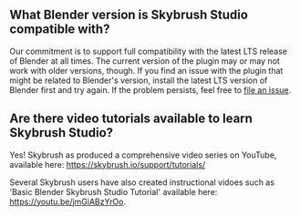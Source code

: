 ## What Blender version is Skybrush Studio compatible with?

Our commitment is to support full compatibility with the latest LTS release of Blender at all times. The current version of the plugin may or may not work with older versions, though. If you find an issue with the plugin that might be related to Blender's version, install the latest LTS version of Blender first and try again. If the problem persists, feel free to [file an issue](https://github.com/skybrush-io/studio-blender/.issues/new).

## Are there video tutorials available to learn Skybrush Studio?

Yes! Skybrush as produced a comprehensive video series on YouTube, available here: https://skybrush.io/support/tutorials/

Several Skybrush users have also created instructional vidoes such as 'Basic Blender Skybrush Studio Tutorial' available here: https://youtu.be/jmGiABzYrOo.
